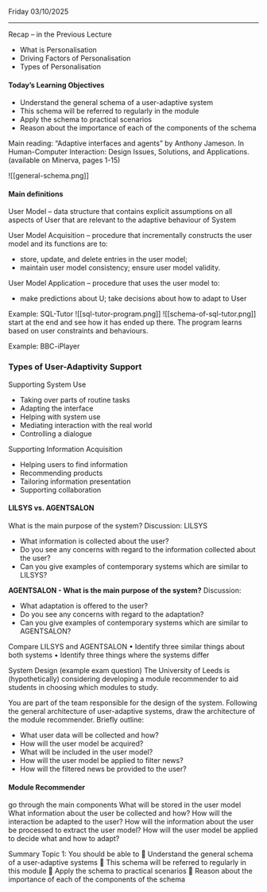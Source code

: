 Friday 03/10/2025

---
Recap – in the Previous Lecture
- What is Personalisation
- Driving Factors of Personalisation
- Types of Personalisation
#### Today’s Learning Objectives
- Understand the general schema of a user-adaptive system
- This schema will be referred to regularly in the module
- Apply the schema to practical scenarios
- Reason about the importance of each of the components of the schema

Main reading: “Adaptive interfaces and agents” by Anthony Jameson. In Human-Computer Interaction: Design Issues, Solutions, and Applications. (available on Minerva, pages 1-15)

![[general-schema.png]]
#### Main definitions
User Model – data structure that contains explicit assumptions on all aspects of User that are relevant to the adaptive behaviour of System

User Model Acquisition – procedure that incrementally constructs the user model and its functions are to:
- store, update, and delete entries in the user model;
- maintain user model consistency; ensure user model validity.

User Model Application – procedure that uses the user model to:
- make predictions about U; take decisions about how to adapt to User

Example: SQL-Tutor
![[sql-tutor-program.png]]
![[schema-of-sql-tutor.png]]
start at the end and see how it has ended up there. The program learns based on user constraints and behaviours.

Example: BBC-iPlayer

### Types of User-Adaptivity Support
Supporting System Use
- Taking over parts of routine tasks
- Adapting the interface
- Helping with system use
- Mediating interaction with the real world
- Controlling a dialogue

Supporting Information Acquisition
- Helping users to find information
- Recommending products
- Tailoring information presentation
- Supporting collaboration

#### LILSYS vs. AGENTSALON
What is the main purpose of the system?
Discussion: LILSYS
- What information is collected about the user?
- Do you see any concerns with regard to the information collected about the user?
- Can you give examples of contemporary systems which are similar to LILSYS?

**AGENTSALON - What is the main purpose of the system?**
Discussion:
- What adaptation is offered to the user?
- Do you see any concerns with regard to the adaptation?
- Can you give examples of contemporary systems which are similar to AGENTSALON?

Compare LILSYS and AGENTSALON
• Identify three similar things about both systems
• Identify three things where the systems differ

System Design
(example exam question)
The University of Leeds is (hypothetically) considering developing a module recommender to aid students in choosing which modules to study.

You are part of the team responsible for the design of the system. Following the general architecture of user-adaptive systems, draw the architecture of the module recommender.
Briefly outline:
- What user data will be collected and how?
- How will the user model be acquired?
- What will be included in the user model?
- How will the user model be applied to filter news?
- How will the filtered news be provided to the user?

#### Module Recommender
go through the main components
What will be stored in the user model
What information about the user be collected and how?
How will the interaction be adapted to the user?
How will the information about the user be processed to extract the user model?
How will the user model be applied to decide what and how to adapt?

Summary Topic 1:
You should be able to
 Understand the general schema of a user-adaptive
systems
 This schema will be referred to regularly in this module
 Apply the schema to practical scenarios
 Reason about the importance of each of the
components of the schema